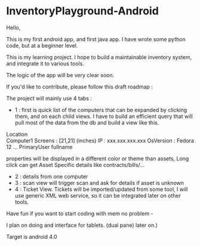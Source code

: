 InventoryPlayground-Android
===========================

Hello,

This is my first android app, and first java app.
I have wrote some python code, but at a beginner level.

This is my learning project. I hope to build a maintainable inventory system, and integrate it to various tools.

The logic of the app will be very clear soon.

If you'd like to contribute, please follow this draft roadmap : 

The project will mainly use 4 tabs :

-  1 : first is quick list of the computers that can be expanded by clicking them, and on each child views.
       I have to build an efficient query that will pull most of the data from the db and build a view like this.
  
Location     
      Computer1
          Screens : [21,21] (inches)
          IP : xxx.xxx.xxx.xxx
          OsVersion : Fedora 12
          ...
          PrimaryUser fullname


properties will be displayed in a different color or theme than assets,
Long click can get Asset Specific details like contracts/bills/...

- 2 : details from one computer 
- 3 : scan view will trigger scan and ask for details if asset is unknown
- 4 : Ticket View. Tickets will be imported/updated from some tool, I will use generic XML web service, so it can be integrated later on other tools. 

Have fun if you want to start coding with mem no problem -

I plan on doing and interface for tablets. (dual pane) later on.)

Target is android 4.0



      
     